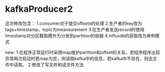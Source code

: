 ﻿# kafkaProducer2

这次修改包含：
1.consumer对于提交offsets的处理
2.生产者的key改为tags+timestamp，topic为meansurement
3.在生产者发送record时使用timestamp对分区数取模作为分发到partition的依据
4.influxdb的获取改为单例模式


new:
1.在程序正常运行时采用map维护partition和offset的关系，若程序程序出现异常再次启动时若map为空，则读取kafka中的信息，若kafka中不存在，则去文件中读取。
2.修改了写文件和读文件方法